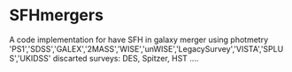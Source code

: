 # SFHmergers
A code implementation for have SFH in galaxy merger using photmetry
'PS1','SDSS','GALEX','2MASS','WISE','unWISE','LegacySurvey','VISTA','SPLUS','UKIDSS'
discarted surveys: DES, Spitzer, HST ....



